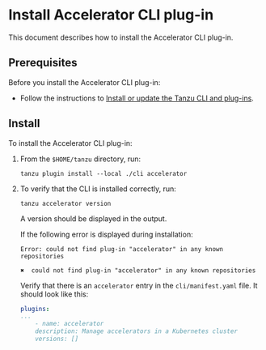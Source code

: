 # Install Accelerator CLI plug-in

This document describes how to install the Accelerator CLI plug-in.

## <a id='prereqs'></a>Prerequisites

Before you install the Accelerator CLI plug-in:

- Follow the instructions to [Install or update the Tanzu CLI and plug-ins](../../install-tanzu-cli.md#cli-and-plugin).

## <a id='Install'></a>Install

To install the Accelerator CLI plug-in:

1. From the `$HOME/tanzu` directory, run:

    ```console
    tanzu plugin install --local ./cli accelerator
    ```

2. To verify that the CLI is installed correctly, run:

    ```console
    tanzu accelerator version
    ```

    A version should be displayed in the output.

    If the following error is displayed during installation:

    ```console
    Error: could not find plug-in "accelerator" in any known repositories

    ✖  could not find plug-in "accelerator" in any known repositories
    ```

    Verify that there is an `accelerator` entry in the `cli/manifest.yaml` file. It should look like this:

    ```yaml
    plugins:
    ...
        - name: accelerator
        description: Manage accelerators in a Kubernetes cluster
        versions: []
    ```
